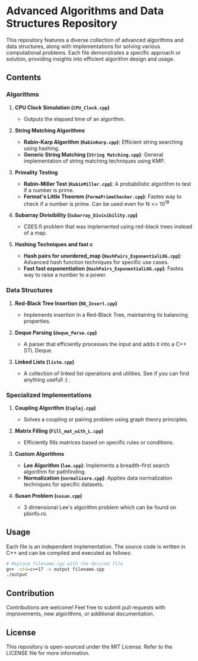 # Advanced Algorithms and Data Structures Repository

This repository features a diverse collection of advanced algorithms and data structures, along with implementations for solving various computational problems. Each file demonstrates a specific approach or solution, providing insights into efficient algorithm design and usage.

## Contents

### Algorithms

1. **CPU Clock Simulation (`CPU_Clock.cpp`)**
   - Outputs the elapsed time of an algorithm.

2. **String Matching Algorithms**
   - **Rabin-Karp Algorithm (`RabinKarp.cpp`)**: Efficient string searching using hashing.
   - **Generic String Matching (`String Matching.cpp`)**: General implementation of string matching techniques using KMP.

3. **Primality Testing**
   - **Rabin-Miller Test (`RabinMiller.cpp`)**: A probabilistic algorithm to test if a number is prime.
   - **Fermat's Little Theorem (`FermaPrimeChecker.cpp`)**: Fastes way to check if a number is prime. Can be used even for N <= 10<sup>18

4. **Subarray Divisibility (`Subarray_Divisibility.cpp`)**
   - CSES.fi problem that was implemented using red-black trees instead of a map.

5. **Hashing Techniques and fast c**
   - **Hash pairs for unordered_map (`HashPairs_ExponentialLOG.cpp`)**: Advanced hash function techniques for specific use cases.
   - **Fast fast exponentiation (`HashPairs_ExponentialLOG.cpp`)**: Fastes way to raise a number to a power.

### Data Structures

1. **Red-Black Tree Insertion (`RB_Insert.cpp`)**
   - Implements insertion in a Red-Black Tree, maintaining its balancing properties.

2. **Deque Parsing (`deque_Parse.cpp`)**
   - A parser that efficiently processes the input and adds it into a C++ STL Deque.

3. **Linked Lists (`liste.cpp`)**
   - A collection of linked list operations and utilities. See if you can find anything usefull :) .

### Specialized Implementations

1. **Coupling Algorithm (`Cuplaj.cpp`)**
   - Solves a coupling or pairing problem using graph theory principles.

2. **Matrix Filling (`Fill_mat_with_L.cpp`)**
   - Efficiently fills matrices based on specific rules or conditions.

3. **Custom Algorithms**
   - **Lee Algorithm (`lee.cpp`)**: Implements a breadth-first search algorithm for pathfinding.
   - **Normalization (`normalizare.cpp`)**: Applies data normalization techniques for specific datasets.

4. **Susan Problem (`susan.cpp`)**
   - 3 dimensional Lee's algorithm problem which can be found on pbinfo.ro.

## Usage

Each file is an independent implementation. The source code is written in C++ and can be compiled and executed as follows:

```bash
# Replace filename.cpp with the desired file
g++ -std=c++17 -o output filename.cpp
./output
```

## Contribution

Contributions are welcome! Feel free to submit pull requests with improvements, new algorithms, or additional documentation.

## License

This repository is open-sourced under the MIT License. Refer to the LICENSE file for more information.
